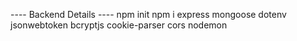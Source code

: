---- Backend Details ----
npm init
npm i express mongoose dotenv jsonwebtoken bcryptjs cookie-parser cors nodemon